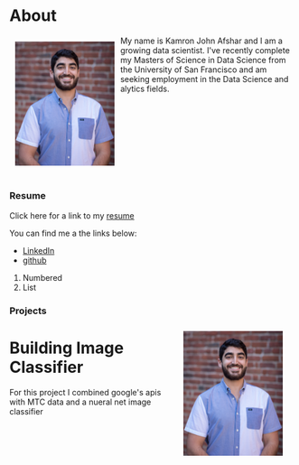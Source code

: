 <h1> About </h1>

<img align="left" src="/images/kjafshar_photo.jpg" width="35%" style="padding: 10px 10px 20px 10px"/>
My name is Kamron John Afshar and I am a growing data scientist. I've recently complete my Masters of Science in Data Science from the University of San Francisco and am seeking employment in the Data Science and alytics fields.


<div style="clear:both;"></div>












### Resume

Click here for a link to my [resume](http://docs.google.com/document/d/1aUw-Ui0MzIUnfyqpYezpSOLHpyp3JgxuV7ZBIVrVvuA/edit?usp=sharing)

You can find me a the links below:
- [LinkedIn](https://www.linkedin.com/in/kamron-afshar-b8108490/)
- [github](https://github.com/kjafshar)

1. Numbered
2. List


### Projects

<img align="right" src="/images/kjafshar_photo.jpg" width="35%" style="padding: 10px 20px 10px 10px"/>

# Building Image Classifier

For this project I combined google's apis with MTC data and a nueral net image classifier


